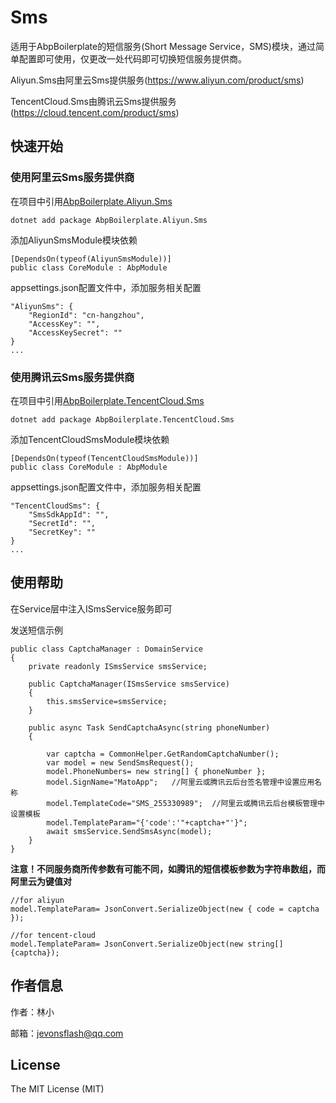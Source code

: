 # Sms

适用于AbpBoilerplate的短信服务(Short Message Service，SMS)模块，通过简单配置即可使用，仅更改一处代码即可切换短信服务提供商。


Aliyun.Sms由阿里云Sms提供服务(https://www.aliyun.com/product/sms)

TencentCloud.Sms由腾讯云Sms提供服务(https://cloud.tencent.com/product/sms)




## 快速开始

### 使用阿里云Sms服务提供商
在项目中引用[AbpBoilerplate.Aliyun.Sms]( https://www.nuget.org/packages/AbpBoilerplate.Aliyun.Sms)


```
dotnet add package AbpBoilerplate.Aliyun.Sms
```

添加AliyunSmsModule模块依赖
```
[DependsOn(typeof(AliyunSmsModule))]
public class CoreModule : AbpModule

```

appsettings.json配置文件中，添加服务相关配置
```
"AliyunSms": {
    "RegionId": "cn-hangzhou",
    "AccessKey": "",
    "AccessKeySecret": ""
}
...
```
### 使用腾讯云Sms服务提供商
在项目中引用[AbpBoilerplate.TencentCloud.Sms]( https://www.nuget.org/packages/AbpBoilerplate.TencentCloud.Sms)


```
dotnet add package AbpBoilerplate.TencentCloud.Sms
```

添加TencentCloudSmsModule模块依赖
```
[DependsOn(typeof(TencentCloudSmsModule))]
public class CoreModule : AbpModule

```

appsettings.json配置文件中，添加服务相关配置
```
"TencentCloudSms": {
    "SmsSdkAppId": "",
    "SecretId": "",
    "SecretKey": ""
}
...
```



## 使用帮助

在Service层中注入ISmsService服务即可

发送短信示例
```
public class CaptchaManager : DomainService
{
    private readonly ISmsService smsService;

    public CaptchaManager(ISmsService smsService)
    {
        this.smsService=smsService;
    }

    public async Task SendCaptchaAsync(string phoneNumber)
    {

        var captcha = CommonHelper.GetRandomCaptchaNumber();
        var model = new SendSmsRequest();
        model.PhoneNumbers= new string[] { phoneNumber };
        model.SignName="MatoApp";   //阿里云或腾讯云后台签名管理中设置应用名称
        model.TemplateCode="SMS_255330989";  //阿里云或腾讯云后台模板管理中设置模板
        model.TemplateParam="{'code':'"+captcha+"'}";
        await smsService.SendSmsAsync(model);
    }
}
```

<b>注意！不同服务商所传参数有可能不同，如腾讯的短信模板参数为字符串数组，而阿里云为键值对</b>
```
//for aliyun
model.TemplateParam= JsonConvert.SerializeObject(new { code = captcha });

//for tencent-cloud
model.TemplateParam= JsonConvert.SerializeObject(new string[] {captcha});
```


## 作者信息

作者：林小

邮箱：jevonsflash@qq.com



## License

The MIT License (MIT)
